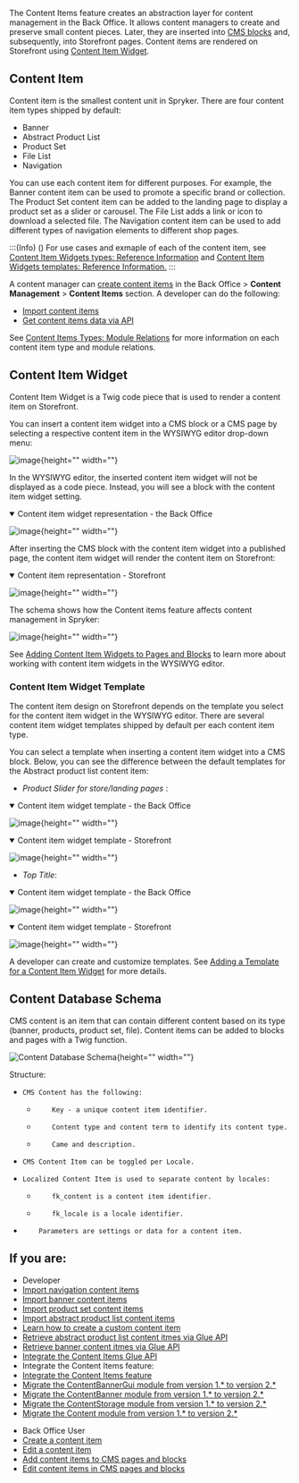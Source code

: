 The Content Items feature creates an abstraction layer for content management in the Back Office. It allows content managers to create and preserve small content pieces. Later, they are inserted into [CMS blocks](https://documentation.spryker.com/docs/cms-block) and, subsequently, into Storefront pages. Content items are rendered on Storefront using [Content Item Widget](#content-item-widget). 

## Content Item
Content item is the smallest content unit in Spryker. There are four content item types shipped by default:
* Banner
* Abstract Product List
* Product Set
* File List 
* Navigation

You can use each content item for different purposes. For example, the Banner content item can be used to promote a specific brand or collection. The Product Set content item can be added to the landing page to display a product set as a slider or carousel. The File List adds a link or icon to download a selected file. The Navigation content item can be used to add different types of navigation elements to different shop pages.

:::(Info) ()
For use cases and exmaple of each of the content item, see [Content Item Widgets types: Reference Information](https://documentation.spryker.com/docs/content-item-widgets-types-reference-information) and [Content Item Widgets templates: Reference Information.](https://documentation.spryker.com/docs/content-item-widgets-templates-reference-information)
:::

A content manager can [create content items](https://documentation.spryker.com/docs/creating-content-items) in the Back Office > **Content Management** > **Content Items** section. 
A developer can do the following:
* [Import content items](https://documentation.spryker.com/docs/data-importers-review-implementation)
* [Get content items data via API](https://documentation.spryker.com/docs/retrieving-content-item-data-201907)

See [Content Items Types: Module Relations](https://documentation.spryker.com/docs/content-item-types-module-relations) for more information on each content item type and module relations.

## Content Item Widget
Content Item Widget is a Twig code piece that is used to render a content item on Storefront.

You can insert a content item widget into a CMS block or a CMS page by selecting a respective content item in the WYSIWYG editor drop-down menu: 
  
![image](https://spryker.s3.eu-central-1.amazonaws.com/docs/Features/CMS/Content+Items/Content+Items+Feature+Overview/insert-content-item-widget.png){height="" width=""}
  
In the WYSIWYG editor, the inserted content item widget will not be displayed as a code piece. Instead, you will see a block with the content item widget setting. 

<details open>
    <summary>Content item widget representation - the Back Office</summary>
    
![image](https://spryker.s3.eu-central-1.amazonaws.com/docs/Features/CMS/Content+Items/Content+Items+Feature+Overview/content-item-widget-the-back-office.png){height="" width=""}

</details>

After inserting the CMS block with the content item widget into a published page, the content item widget will render the content item on Storefront:

<details open>
    <summary>Content item representation - Storefront</summary>
    
![image](https://spryker.s3.eu-central-1.amazonaws.com/docs/Features/CMS/Content+Items/Content+Items+Feature+Overview/content-item-storefront.png){height="" width=""}
    
</details>


The schema shows how the Content items feature affects content management in Spryker:

![image](https://confluence-connect.gliffy.net/embed/image/b2c37d9d-5350-4535-b437-677bffeb18da.png?utm_medium=live&utm_source=custom){height="" width=""}

See [Adding Content Item Widgets to Pages and Blocks](https://documentation.spryker.com/docs/adding-content-items-to-cms-pages-and-blocks) to learn more about working with content item widgets in the WYSIWYG editor.

### Content Item Widget Template

The content item design on Storefront depends on the template you select for the content item widget in the WYSIWYG editor. There are several content item widget templates shipped by default per each content item type. 

You can select a template when inserting a content item widget into a CMS block. Below, you can see the difference between the default templates for the Abstract product list content item:
* *Product Slider for store/landing pages* :
<details open>
    <summary>Content item widget template - the Back Office</summary>

![image]( https://spryker.s3.eu-central-1.amazonaws.com/docs/Features/CMS/Content+Items/Content+Items+Feature+Overview/product-slider-content-item-widget-template-the-back-office.png ){height="" width=""}

</details>

<details open>
    <summary>Content item widget template - Storefront</summary>

![image]( https://spryker.s3.eu-central-1.amazonaws.com/docs/Features/CMS/Content+Items/Content+Items+Feature+Overview/product-slider-content-item-widget-template-storefront.png ){height="" width=""}

</details>

* *Top Title*:

<details open>
    <summary>Content item widget template - the Back Office</summary>

![image]( https://spryker.s3.eu-central-1.amazonaws.com/docs/Features/CMS/Content+Items/Content+Items+Feature+Overview/top-title-content-item-widget-template-the-back-office.png ){height="" width=""}

</details>

<details open>
    <summary>Content item widget template - Storefront</summary>

![image]( https://spryker.s3.eu-central-1.amazonaws.com/docs/Features/CMS/Content+Items/Content+Items+Feature+Overview/top-title-content-item-widget-template-storefront.png ){height="" width=""}

</details>

A developer can create and customize templates. See [Adding a Template for a Content Item Widget](https://documentation.spryker.com/docs/ht-create-cms-templates#adding-a-template-for-a-content-item-widget) for more details.



## Content Database Schema
CMS content is an item that can contain different content based on its type (banner, products, product set, file). Content items can be added to blocks and pages with a Twig function.

![Content Database Schema]( https://spryker.s3.eu-central-1.amazonaws.com/docs/Features/CMS/Content+Items/Content+Items+Feature+Overview/content-database-schema.png ){height="" width=""}


Structure:

*     CMS Content has the following:
    *         Key - a unique content item identifier.
    *         Content type and content term to identify its content type.
    *         Came and description.
*     CMS Content Item can be toggled per Locale.
*     Localized Content Item is used to separate content by locales:
    *         fk_content is a content item identifier.
    *         fk_locale is a locale identifier.
*         Parameters are settings or data for a content item.



## If you are:

<div class="mr-container">
    <div class="mr-list-container">
        <!-- col1 -->
        <div class="mr-col">
            <ul class="mr-list mr-list-green">
                <li class="mr-title">Developer</li>
                <li><a href="https://documentation.spryker.com/docs/file-details-content-navigationcsv" class="mr-link">Import navigation content items</a></li>
                <li><a href="https://documentation.spryker.com/docs/file-details-content-bannercsv" class="mr-link">Import banner content items</a></li>
                <li><a href="https://documentation.spryker.com/docs/file-details-content-product-setcsv" class="mr-link">Import product set content items</a></li>
                <li><a href="https://documentation.spryker.com/docs/file-details-content-product-abstract-listcsv" class="mr-link">Import abstract product list content items</a></li>
                <li><a href="https://documentation.spryker.com/docs/howto-create-a-custom-content-item" class="mr-link">Learn how to create a custom content item</a></li>
                 <li><a href="https://documentation.spryker.com/docs/retireving-abstract-product-list-content-items" class="mr-link">Retrieve abstract product list content itmes via Glue API</a></li> 
                 <li><a href="https://documentation.spryker.com/docs/retrieving-banner-content-items" class="mr-link">Retrieve banner content itmes via Glue API</a></li>
                 <li><a href="https://documentation.spryker.com/docs/glue-api-content-items-api-feature-integration" class="mr-link">Integrate the Content Items Glue API</a></li>
                 <li>Integrate the Content Items feature:</li>
                 <li><a href="https://documentation.spryker.com/docs/content-items-feature-integration" class="mr-link">Integrate the Content Items feature</a></li> 
                 <li><a href="https://documentation.spryker.com/docs/mg-contentbannergui#upgrading-from-version-1---to-version-2--" class="mr-link">Migrate the ContentBannerGui module from version 1.* to version 2.*</a></li>
                 <li><a href="https://documentation.spryker.com/docs/mg-contentbanner#upgrading-from-version-1---to-version-2--" class="mr-link">Migrate the ContentBanner module from version 1.* to version 2.*</a></li>
                 <li><a href="https://documentation.spryker.com/docs/mg-contentstorage" class="mr-link">Migrate the ContentStorage module from version 1.* to version 2.*</a></li>  
                 <li><a href="https://documentation.spryker.com/docs/mg-content#upgrading-from-version-1---to-version-2--" class="mr-link">Migrate the Content module from version 1.* to version 2.*</a></li>   
                    </ul>
        </div>
        <!-- col2 -->
        <div class="mr-col">
            <ul class="mr-list mr-list-blue">
                <li class="mr-title"> Back Office User</li>
 <li><a href="https://documentation.spryker.com/docs/creating-content-items" class="mr-link">Create a content item</a></li>
                 <li><a href="https://documentation.spryker.com/docs/editing-content-items" class="mr-link">Edit a content item</a></li>   
                <li><a href="https://documentation.spryker.com/docs/adding-content-items-to-cms-pages-and-blocks" class="mr-link">Add content items to CMS pages and blocks</a></li>   
                <li><a href="https://documentation.spryker.com/docs/editing-content-items-in-cms-pages-and-blocks" class="mr-link">Edit content items in CMS pages and blocks</a></li>   
                 
